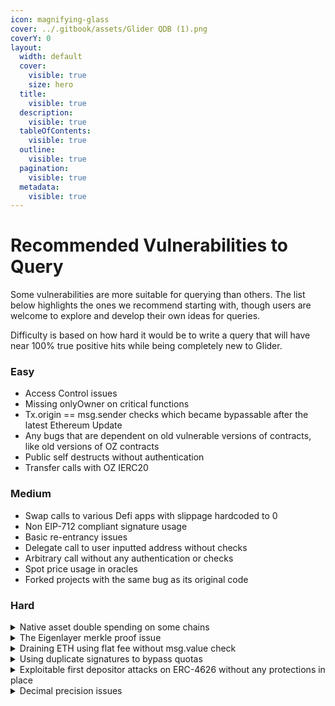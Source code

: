 ```yaml
---
icon: magnifying-glass
cover: ../.gitbook/assets/Glider QDB (1).png
coverY: 0
layout:
  width: default
  cover:
    visible: true
    size: hero
  title:
    visible: true
  description:
    visible: true
  tableOfContents:
    visible: true
  outline:
    visible: true
  pagination:
    visible: true
  metadata:
    visible: true
---
```


# Recommended Vulnerabilities to Query

Some vulnerabilities are more suitable for querying than others. The list below highlights the ones we recommend starting with, though users are welcome to explore and develop their own ideas for queries.

Difficulty is based on how hard it would be to write a query that will have near 100% true positive hits while being completely new to Glider.

### Easy

* Access Control issues
* Missing onlyOwner on critical functions
* Tx.origin == msg.sender checks which became bypassable after the latest Ethereum Update
* Any bugs that are dependent on old vulnerable versions of contracts, like old versions of OZ contracts
* Public self destructs without authentication
* Transfer calls with OZ IERC20

### Medium

* Swap calls to various Defi apps with slippage hardcoded to 0
* Non EIP-712 compliant signature usage
* Basic re-entrancy issues
* Delegate call to user inputted address without checks
* Arbitrary call without any authentication or checks
* Spot price usage in oracles
* Forked projects with the same bug as its original code

### Hard

<details>

<summary>Native asset double spending on some chains</summary>



1. On certain EVM-based chains, the native asset may have an ERC20-like interface and a designated contract address. For example, in the CELO chain, the native asset can be transferred either through msg.value or through the ERC20-like methods of the GoldToken[ contract](https://explorer.celo.org/mainnet/address/0x471EcE3750Da237f93B8E339c536989b8978a438/contracts#address-tabs), as documented here:[ https://docs.celo.org/developer/migrate/from-ethereum#the-celo-native-asset-and-the-celo-dollar.](https://docs.celo.org/developer/migrate/from-ethereum#the-celo-native-asset-and-the-celo-dollar.) This dual transfer method can create ambiguity and lead to double spending of native asset, if PancakeSwap protocol is deployed on such chains.

An attack exploiting this vulnerability could unfold as follows:

1. The attacker possesses an amount X of native assets, transferable either through msg.value or the ERC20-like contract at address Addr.
2. The attacker initiates Vault.sync() for Addr. There is no need to call sync() for the second time when the native asset is transferred through msg.value, or currency = address(0).
3. The attacker performs two settle operations: Vault.settle(0) with msg.value, and subsequent Vault.settle(Addr).
4. By executing two take operations, the attacker can retrieve back 2X amount of native asset: Vault.take(Addr) and Vault. take(0).

```
function sync(Currency currency) public returns (uint256 balance) {
    balance = currency.balanceOfSelf();
    currency.setVaultReserves(balance);
}

/// @inheritdoc IVault
function settle(Currency currency) external payable override isLocked returns (uint256 paid) {
    if (!currency.isNative()) {
        if (msg.value > 0) revert SettleNonNativeCurrencyWithValue();
        uint256 reservesBefore = currency.getVaultReserves();
        uint256 reservesNow = sync(currency);
        paid = reservesNow - reservesBefore;
    } else {
        paid = msg.value;
    }

    SettlementGuard.accountDelta(msg.sender, currency, paid.toInt128());
}
```

</details>

<details>

<summary>The Eigenlayer merkle proof issue</summary>

In order for the EigenPod to verify and consequently process a withdrawal from the beacon chain, it uses the BeaconChainsProofs' verifyWithdrawal function. This function takes various parameters to prove the existence of a supplied Withdrawal struct in the beacon chain state Merkle root.

To do so, it proves 5 different leaves: the block root against the beacon state root, the slot number against the block root, the execution root against the block root, the timestamp against the execution root and finally the withdrawal against the execution root.

The first proof is not fully checked and it is vulnerable to tampering. Because the other proofs all depend on this first proof, it also influences the others and allows for tampering there as well.

The block root is proven against the beacon state root by first traversing to the historical summaries root in the beacon state. This is done using a constant HISTORICAL\_SUMMARIES\_INDEX which is then concatenated with the historicalSummaryIndex that is supplied by the user to choose the right historical summary root from the Merkle tree. This is again concatenated with blockRootIndex, also supplied by the user to choose the right block from the historical summary tree.

To make sure that the user does not control the flow of traversal through the Merkle tree, it is important to make sure that the proof lengths are of correct lengths and that the bit size of indexes are not greater than the tree height. This is done correctly for each proof, except for the historySummaryIndex, which is missing a size check.

For example, blockRootIndex is check on lines 279-282:

```
require(
    withdrawalProof.blockRootIndex < 2 ** BLOCK_ROOTS_TREE_HEIGHT,
    "BeaconChainProofs.verifyWithdrawal: blockRootIndex is too large"
);
```

But historySummaryIndex is missing such checks.

This allows a malicious user to provide an index greater than the tree height. If this were a simple, single Merkle tree with one index, then it would not be problem. But in this case we are traversing combinations of multiple trees from the beacon state root to the block root and so it allows for other indexes to be overwritten.

For example, in the first proof the combined index for the proof is calculated using the concatenations as described above:

```
uint256 historicalBlockHeaderIndex = (HISTORICAL_SUMMARIES_INDEX <<
    ((HISTORICAL_SUMMARIES_TREE_HEIGHT + 1) + 1 + (BLOCK_ROOTS_TREE_HEIGHT))) |
    (uint256(withdrawalProof.historicalSummaryIndex) << (1 + (BLOCK_ROOTS_TREE_HEIGHT))) |
    (BLOCK_SUMMARY_ROOT_INDEX << (BLOCK_ROOTS_TREE_HEIGHT)) |
    uint256(withdrawalProof.blockRootIndex);
```

As can be seen, the historySummaryIndex is appended on top of the constant HISTORICAL\_SUMMARIES\_INDEX (which should ensure that we first traverse from the beacon state root to the history summaries root). Now that historySummaryIndex is unbounded, it becomes possible to overwrite the HISTORY\_SUMMARIES\_INDEX to any value and make the traversal go into any other field of the beacon state instead:[ https://github.com/ethereum/consensus-specs/blob/dev/specs/capella/beacon-chain.md#beaconstate](https://github.com/ethereum/consensus-specs/blob/dev/specs/capella/beacon-chain.md#beaconstate)

In order to exploit this bug and forge a withdrawal proof, it becomes important to plan a path where the proofs will go and result in valid values for the withdrawal struct.

For example, the first proof provides a lot of freedom in traversing from the historicalSummaryIndex and blockRootIndex.

The timestamp, slot and execution root proofs can be ignored as the proof lengths are short and they can simply pass with a hash value as leaf. The hash value would be interpreted as timestamp and slot, which will not make any checks fails, rather it gives unique timestamps and slots which could give either full or partial withdrawals depending on the validator’s withdrawable epoch.

Only the withdrawal proof will require some planning, as the withdrawal fields will either have to be some other leaf value or brute-forced hashes (intermediate leaves) in some part of the entire beacon state Merkle tree. Brute-forced hashes would still work, as the only used fields from the withdrawal struct are the validator index (which is parsed into 5 bytes) and the withdrawal amount (which is parsed into 8 bytes, expressed in Gwei and should be not too large).

A working exploit would allow a malicious user to proof withdrawals for themselves or victim users. If the timestamp could be controlled, then it can also be used to proof 0 amount withdrawals for victim users that have a real withdrawal at some timestamp. The timestamp would be set to true and they cannot prove the actual withdrawal anymore, locking their ETH.\


```
function verifyWithdrawal(
        bytes32 beaconStateRoot,
        bytes32[] calldata withdrawalFields,
        WithdrawalProof calldata withdrawalProof
    ) internal view {
        require(
            withdrawalFields.length == 2 ** WITHDRAWAL_FIELD_TREE_HEIGHT,
            "BeaconChainProofs.verifyWithdrawal: withdrawalFields has incorrect length"
        );

        require(
            withdrawalProof.blockRootIndex < 2 ** BLOCK_ROOTS_TREE_HEIGHT,
            "BeaconChainProofs.verifyWithdrawal: blockRootIndex is too large"
        );
        require(
            withdrawalProof.withdrawalIndex < 2 ** WITHDRAWALS_TREE_HEIGHT,
            "BeaconChainProofs.verifyWithdrawal: withdrawalIndex is too large"
        );

        require(
            withdrawalProof.withdrawalProof.length ==
                32 * (EXECUTION_PAYLOAD_HEADER_FIELD_TREE_HEIGHT + WITHDRAWALS_TREE_HEIGHT + 1),
            "BeaconChainProofs.verifyWithdrawal: withdrawalProof has incorrect length"
        );
        require(
            withdrawalProof.executionPayloadProof.length ==
                32 * (BEACON_BLOCK_HEADER_FIELD_TREE_HEIGHT + BEACON_BLOCK_BODY_FIELD_TREE_HEIGHT),
            "BeaconChainProofs.verifyWithdrawal: executionPayloadProof has incorrect length"
        );
        require(
            withdrawalProof.slotProof.length == 32 * (BEACON_BLOCK_HEADER_FIELD_TREE_HEIGHT),
            "BeaconChainProofs.verifyWithdrawal: slotProof has incorrect length"
        );
        require(
            withdrawalProof.timestampProof.length == 32 * (EXECUTION_PAYLOAD_HEADER_FIELD_TREE_HEIGHT),
            "BeaconChainProofs.verifyWithdrawal: timestampProof has incorrect length"
        );

        require(
            withdrawalProof.historicalSummaryBlockRootProof.length ==
                32 *
                    (BEACON_STATE_FIELD_TREE_HEIGHT +
                        (HISTORICAL_SUMMARIES_TREE_HEIGHT + 1) +
                        1 +
                        (BLOCK_ROOTS_TREE_HEIGHT)),
            "BeaconChainProofs.verifyWithdrawal: historicalSummaryBlockRootProof has incorrect length"
        );
        /**
         * Note: Here, the "1" in "1 + (BLOCK_ROOTS_TREE_HEIGHT)" signifies that extra step of choosing the "block_root_summary" within the individual
         * "historical_summary". Everywhere else it signifies merkelize_with_mixin, where the length of an array is hashed with the root of the array,
         * but not here.
         */
        uint256 historicalBlockHeaderIndex = (HISTORICAL_SUMMARIES_INDEX <<
            ((HISTORICAL_SUMMARIES_TREE_HEIGHT + 1) + 1 + (BLOCK_ROOTS_TREE_HEIGHT))) |
            (uint256(withdrawalProof.historicalSummaryIndex) << (1 + (BLOCK_ROOTS_TREE_HEIGHT))) |
            (BLOCK_SUMMARY_ROOT_INDEX << (BLOCK_ROOTS_TREE_HEIGHT)) |
            uint256(withdrawalProof.blockRootIndex);

        require(
            Merkle.verifyInclusionSha256({
                proof: withdrawalProof.historicalSummaryBlockRootProof,
                root: beaconStateRoot,
                leaf: withdrawalProof.blockRoot,
                index: historicalBlockHeaderIndex
            }),
            "BeaconChainProofs.verifyWithdrawal: Invalid historicalsummary merkle proof"
        );

        //Next we verify the slot against the blockRoot
        require(
            Merkle.verifyInclusionSha256({
                proof: withdrawalProof.slotProof,
                root: withdrawalProof.blockRoot,
                leaf: withdrawalProof.slotRoot,
                index: SLOT_INDEX
            }),
            "BeaconChainProofs.verifyWithdrawal: Invalid slot merkle proof"
        );

        {
            // Next we verify the executionPayloadRoot against the blockRoot
            uint256 executionPayloadIndex = (BODY_ROOT_INDEX << (BEACON_BLOCK_BODY_FIELD_TREE_HEIGHT)) |
                EXECUTION_PAYLOAD_INDEX;
            require(
                Merkle.verifyInclusionSha256({
                    proof: withdrawalProof.executionPayloadProof,
                    root: withdrawalProof.blockRoot,
                    leaf: withdrawalProof.executionPayloadRoot,
                    index: executionPayloadIndex
                }),
                "BeaconChainProofs.verifyWithdrawal: Invalid executionPayload merkle proof"
            );
        }

        // Next we verify the timestampRoot against the executionPayload root
        require(
            Merkle.verifyInclusionSha256({
                proof: withdrawalProof.timestampProof,
                root: withdrawalProof.executionPayloadRoot,
                leaf: withdrawalProof.timestampRoot,
                index: TIMESTAMP_INDEX
            }),
            "BeaconChainProofs.verifyWithdrawal: Invalid blockNumber merkle proof"
        );

        {
            /**
             * Next we verify the withdrawal fields against the blockRoot:
             * First we compute the withdrawal_index relative to the blockRoot by concatenating the indexes of all the
             * intermediate root indexes from the bottom of the sub trees (the withdrawal container) to the top, the blockRoot.
             * Then we calculate merkleize the withdrawalFields container to calculate the the withdrawalRoot.
             * Finally we verify the withdrawalRoot against the executionPayloadRoot.
             *
             *
             * Note: Merkleization of the withdrawals root tree uses MerkleizeWithMixin, i.e., the length of the array is hashed with the root of
             * the array.  Thus we shift the WITHDRAWALS_INDEX over by WITHDRAWALS_TREE_HEIGHT + 1 and not just WITHDRAWALS_TREE_HEIGHT.
             */
            uint256 withdrawalIndex = (WITHDRAWALS_INDEX << (WITHDRAWALS_TREE_HEIGHT + 1)) |
                uint256(withdrawalProof.withdrawalIndex);
            bytes32 withdrawalRoot = Merkle.merkleizeSha256(withdrawalFields);
            require(
                Merkle.verifyInclusionSha256({
                    proof: withdrawalProof.withdrawalProof,
                    root: withdrawalProof.executionPayloadRoot,
                    leaf: withdrawalRoot,
                    index: withdrawalIndex
                }),
                "BeaconChainProofs.verifyWithdrawal: Invalid withdrawal merkle proof"
            );
        }
    }
```

</details>

<details>

<summary>Draining ETH using flat fee without msg.value check</summary>

In the contracts/DvBridge.sol when the user calls the initiateTransfer() at the end of it the function calls the rewardValidators() function which distributes rewards to the validators. However the way it’s implemented currently allows a malicious user to slowly drain the pool or even steal native funds from the bridge because when initiating a transfer the function doesn’t check wether the user has supplied enough native funds to distribute rewards to the validators and because the fee that’s being distributed to the validators is a flat fee not a percentage of the msg.value it allows the user to initiate a transfer supplying 1 wei of native funds but distributing much more native funds to the validators and in some cases even gaining profit because the remainder of the fee is being sent back to the msg.sender as can be seen here:

contracts/DvBridge.sol:L32-55

```
function initiateTransfer(address recipient, uint256 amount, uint256 source_chain, uint256 destination_chain, address token_in, address token_out) public payable returns (bool) {
        // Validation checks
        require(recipient != address(0), "Recipient cannot be zero address");
        require(amount > 0, "Amount cannot be zero");
        require(source_chain == chain_id, "Invalid source chain");
        require(destination_chain != chain_id, "Invalid destination chain");
        require(isTransferAllowed(destination_chain, token_in, token_out, amount), "Transfer not allowed or amount exceeds maximum allowed");
        
        if(lock_time > block.timestamp) {
            revert("Bridge is locked for transfers");
        }

        // Transfer tokens to the contract
        __allowance(_msgSender(), amount, token_in);
        __transfer(address(this), amount, token_in, true);

        // Emit event for transfer initiation
        emit TransferInitiated(_msgSender(), recipient, amount, source_chain, destination_chain, token_in, token_out);
        
        // Reward validators
        rewardValidators(validator_fee);

        return true;
    }
```

contracts/ValidatorSignatureManager.sol:L54-63

```
 function rewardValidators(uint256 validator_fee) internal {
        uint256 amount = validator_fee / validators.length;
        uint256 remainder = validator_fee % validators.length;

        for (uint256 i = 0; i < validators.length; i++) {
            payable(validators[i]).transfer(amount);
        }

        payable(msg.sender).transfer(remainder);
    }
```

</details>

<details>

<summary>Using duplicate signatures to bypass quotas</summary>

In the contracts/DvBridge.sol the validators can sign messages to authorize the removal or approval of new validators, authorize transactions or change the validator reward fee. However for some action to take place >50% of validators need to sign a message authorizing the action as can be seen in the contracts/ValidatorSignatureManager.sol contract:

contracts/ValidatorSignatureManager.sol:L39-51

```
function verifySignatures(bytes32 message, bytes[] memory signatures) internal view returns (bool) {
        uint256 count = 0;
        for (uint256 i = 0; i < signatures.length; i++) {
            address signer = message.recover(signatures[i]);
            if (isValidator(signer)) {
                count++;
                if (count > validators.length / 2) {
                    return true;
                }
            }
        }
        return false;
    }
```

However because the function doesn’t check wether the given signatures in the array are different or no, any action can be completed by filling the signatures array with the same signature over and over again until the count variable goes over the validators.length / 2 threshold.

(5) PATH: foundry\_contracts/HibachiEscape.sol\
risc\_zero\_verification/asset\_value\_guest/src/bin/hibachi\_asset\_value.rs\
The methods redeemNetEquityForTokens and redeemTokensForNetEquity utilize ZK proofs from Risc0 to redeem net equity for a specified address when the protocol is frozen. An arbitrary user can replay the proof from other transactions for their address to mint redemption tokens for themselves, and similarly for burning tokens.

```
function redeemNetEquityForTokens(uint256[] calldata output, bytes calldata seal, address accountAddress)
    external
    override
    frozen
    accountOwner(accountAddress)
    mainChain
{
    bytes memory journal = abi.encode(output);

    verifier.verify(seal, assetValueProgramImageId, sha256(journal));

    if (output.length != 4) {
        revert StateUpdateInvalid();
    }

    uint256 assetId = output[1];
    uint256 quantity = output[2];
    uint256 netEquityValue = output[3];

    if (netEquity[accountAddress] < netEquityValue) {
        revert AmountTooHigh();
    }

    netEquity[accountAddress] -= netEquityValue;

    _mintRedemptionTokens(assetId, _msgSender(), quantity);
}
```

```
function redeemTokensForNetEquity(uint256[] calldata output, bytes calldata seal, address accountAddress)
    external
    override
    frozen
    accountOwner(accountAddress)
    mainChain
{
    bytes memory journal = abi.encode(output);

    verifier.verify(seal, assetValueProgramImageId, sha256(journal));

    if (output.length != 4) {
        revert StateUpdateInvalid();
    }

    uint256 assetId = output[1];
    uint256 quantity = output[2];
    uint256 netEquityValue = output[3];

    netEquity[accountAddress] += netEquityValue;

    _burnRedemptionTokens(assetId, _msgSender(), quantity);
}
```

The problem arises as the journal doesn’t contains replay protection:

```
let calldata_vec = vec![
    DynSolValue::Uint(collateral_asset_id, 256),
    DynSolValue::Uint(asset_id, 256),
    DynSolValue::Uint(quantity, 256),
    DynSolValue::Uint(value, 256),
];

let ret_array = DynSolValue::Array(calldata_vec);

// Commit the journal that will be received by the application contract.
// Encoded types should match the args expected by the application callback.
env::commit_slice(ret_array.abi_encode().as_slice());

```

</details>

<details>

<summary>Exploitable first depositor attacks on ERC-4626 without any protections in place</summary>

No additional description

</details>

<details>

<summary>Decimal precision issues</summary>

No additional description

</details>

